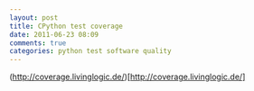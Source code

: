 ```yaml
---
layout: post
title: CPython test coverage
date: 2011-06-23 08:09
comments: true
categories: python test software quality
---
```

(http://coverage.livinglogic.de/)[http://coverage.livinglogic.de/]


